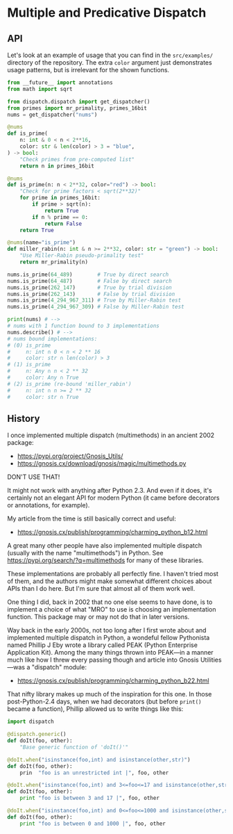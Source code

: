 # Multiple and Predicative Dispatch

## API

Let's look at an example of usage that you can find in the `src/examples/`
directory of the repository.  The extra `color` argument just demonstrates
usage patterns, but is irrelevant for the shown functions.

```python
from __future__ import annotations
from math import sqrt

from dispatch.dispatch import get_dispatcher()
from primes import mr_primality, primes_16bit
nums = get_dispatcher("nums")

@nums
def is_prime(
    n: int & 0 < n < 2**16,
    color: str & len(color) > 3 = "blue",
) -> bool:
    "Check primes from pre-computed list"
    return n in primes_16bit

@nums
def is_prime(n: n < 2**32, color="red") -> bool:
    "Check for prime factors < sqrt(2**32)"
    for prime in primes_16bit:
        if prime > sqrt(n):
            return True
        if n % prime == 0:
            return False
    return True

@nums(name="is_prime")
def miller_rabin(n: int & n >= 2**32, color: str = "green") -> bool:
    "Use Miller-Rabin pseudo-primality test"
    return mr_primality(n)

nums.is_prime(64_489)        # True by direct search
nums.is_prime(64_487)        # False by direct search
nums.is_prime(262_147)       # True by trial division
nums.is_prime(262_143)       # False by trial division
nums.is_prime(4_294_967_311) # True by Miller-Rabin test
nums.is_prime(4_294_967_309) # False by Miller-Rabin test

print(nums) # -->
# nums with 1 function bound to 3 implementations
nums.describe() # -->
# nums bound implementations:
# (0) is_prime
#     n: int ∩ 0 < n < 2 ** 16
#     color: str ∩ len(color) > 3
# (1) is_prime
#     n: Any ∩ n < 2 ** 32
#     color: Any ∩ True
# (2) is_prime (re-bound 'miller_rabin')
#     n: int ∩ n >= 2 ** 32
#     color: str ∩ True
```

## History

I once implemented multiple dispatch (multimethods) in an ancient 2002 package:

  * https://pypi.org/project/Gnosis_Utils/
  * https://gnosis.cx/download/gnosis/magic/multimethods.py

DON'T USE THAT!

It might not work with anything after Python 2.3.  And even if it does, it's
certainly not an elegant API for modern Python (it came before decorators or
annotations, for example).

My article from the time is still basically correct and useful:

  * https://gnosis.cx/publish/programming/charming_python_b12.html

A great many other people have also implemented multiple dispatch (usually with
the name "multimethods") in Python.  See https://pypi.org/search/?q=multimethods
for many of these libraries.  

These implementations are probably all perfectly fine.  I haven't tried most of
them, and the authors might make somewhat different choices about APIs than I do
here.  But I'm sure that almost all of them work well.

One thing I did, back in 2002 that no one else seems to have done, is to
implement a choice of what "MRO" to use is choosing an implementation function.
This package may or may not do that in later versions.

Way back in the early 2000s, not too long after I first wrote about and
implemented multiple dispatch in Python, a wondeful fellow Pythonista named
Phillip J Eby wrote a library called PEAK (Python Enterprise Application Kit).
Among the many things thrown into PEAK—in a manner much like how I threw every
passing though and article into Gnosis Utilities—was a "dispatch" module:

  * https://gnosis.cx/publish/programming/charming_python_b22.html

That nifty library makes up much of the inspiration for this one.  In those
post-Python-2.4 days, when we had decorators (but before `print()` became a
function), Phillip allowed us to write things like this:

```python
import dispatch

@dispatch.generic()
def doIt(foo, other):
    "Base generic function of 'doIt()'"

@doIt.when("isinstance(foo,int) and isinstance(other,str)")
def doIt(foo, other):
    prin  "foo is an unrestricted int |", foo, other

@doIt.when("isinstance(foo,int) and 3<=foo<=17 and isinstance(other,str)")
def doIt(foo, other):
    print "foo is between 3 and 17 |", foo, other

@doIt.when("isinstance(foo,int) and 0<=foo<=1000 and isinstance(other,str)")
def doIt(foo, other):
    print "foo is between 0 and 1000 |", foo, other
```        

